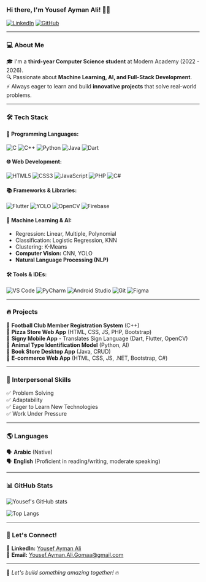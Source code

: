 ### Hi there, I'm Yousef Ayman Ali! 👋🚀

[![LinkedIn](https://img.shields.io/badge/LinkedIn-Yousef%20Ayman%20Ali-blue?style=flat-square&logo=linkedin)](https://www.linkedin.com/in/yousef-ayman-ali/)
[![GitHub](https://img.shields.io/badge/GitHub-YousefAymanAli-black?style=flat-square&logo=github)](https://github.com/YousefAymanAli)

---

### 💻 About Me  
🎓 I'm a **third-year Computer Science student** at Modern Academy (2022 - 2026).  
🔍 Passionate about **Machine Learning, AI, and Full-Stack Development**.  
⚡ Always eager to learn and build **innovative projects** that solve real-world problems.  

---

### 🛠️ Tech Stack
#### 🚀 Programming Languages:
![C](https://img.shields.io/badge/-C-A8B9CC?style=flat-square&logo=c&logoColor=black)
![C++](https://img.shields.io/badge/-C++-00599C?style=flat-square&logo=c%2B%2B&logoColor=white)
![Python](https://img.shields.io/badge/-Python-3776AB?style=flat-square&logo=python&logoColor=white)
![Java](https://img.shields.io/badge/-Java-ED8B00?style=flat-square&logo=java&logoColor=white)
![Dart](https://img.shields.io/badge/-Dart-0175C2?style=flat-square&logo=dart&logoColor=white)

#### 🌐 Web Development:
![HTML5](https://img.shields.io/badge/-HTML5-E34F26?style=flat-square&logo=html5&logoColor=white)
![CSS3](https://img.shields.io/badge/-CSS3-1572B6?style=flat-square&logo=css3)
![JavaScript](https://img.shields.io/badge/-JavaScript-F7DF1E?style=flat-square&logo=javascript&logoColor=black)
![PHP](https://img.shields.io/badge/-PHP-777BB4?style=flat-square&logo=php&logoColor=white)
![C#](https://img.shields.io/badge/-C%23-239120?style=flat-square&logo=c-sharp&logoColor=white)

#### 📚 Frameworks & Libraries:
![Flutter](https://img.shields.io/badge/-Flutter-02569B?style=flat-square&logo=flutter&logoColor=white)
![YOLO](https://img.shields.io/badge/-YOLOv8-00FFFF?style=flat-square&logo=yolo&logoColor=black)
![OpenCV](https://img.shields.io/badge/-OpenCV-5C3EE8?style=flat-square&logo=opencv&logoColor=white)
![Firebase](https://img.shields.io/badge/-Firebase-FFCA28?style=flat-square&logo=firebase&logoColor=black)

#### 🤖 Machine Learning & AI:
- Regression: Linear, Multiple, Polynomial
- Classification: Logistic Regression, KNN
- Clustering: K-Means
- **Computer Vision:** CNN, YOLO
- **Natural Language Processing (NLP)**

#### 🛠️ Tools & IDEs:
![VS Code](https://img.shields.io/badge/-VS%20Code-007ACC?style=flat-square&logo=visual-studio-code)
![PyCharm](https://img.shields.io/badge/-PyCharm-000000?style=flat-square&logo=pycharm&logoColor=white)
![Android Studio](https://img.shields.io/badge/-Android%20Studio-3DDC84?style=flat-square&logo=android-studio&logoColor=black)
![Git](https://img.shields.io/badge/-Git-F05032?style=flat-square&logo=git&logoColor=white)
![Figma](https://img.shields.io/badge/-Figma-F24E1E?style=flat-square&logo=figma&logoColor=white)

---

### 🔥 Projects
🚀 **Football Club Member Registration System** (C++)  
🍕 **Pizza Store Web App** (HTML, CSS, JS, PHP, Bootstrap)  
🧏 **Signy Mobile App** - Translates Sign Language (Dart, Flutter, OpenCV)  
🐾 **Animal Type Identification Model** (Python, AI)  
📖 **Book Store Desktop App** (Java, CRUD)  
🛒 **E-commerce Web App** (HTML, CSS, JS, .NET, Bootstrap, C#)  

---

### 🎯 Interpersonal Skills
✅ Problem Solving  
✅ Adaptability  
✅ Eager to Learn New Technologies  
✅ Work Under Pressure  

---

### 🌎 Languages
🗣️ **Arabic** (Native)  
🗣️ **English** (Proficient in reading/writing, moderate speaking)  

---

### 📊 GitHub Stats
![Yousef's GitHub stats](https://github-readme-stats.vercel.app/api?username=YousefAymanAli&show_icons=true&theme=radical)  

![Top Langs](https://github-readme-stats.vercel.app/api/top-langs/?username=YousefAymanAli&layout=compact&theme=tokyonight)

---

### 🤝 Let's Connect!
💼 **LinkedIn:** [Yousef Ayman Ali](https://www.linkedin.com/in/yousef-ayman-ali/)  
📧 **Email:** Yousef.Ayman.Ali.Gomaa@gmail.com  

---

🚀 *Let's build something amazing together!* 🔥
